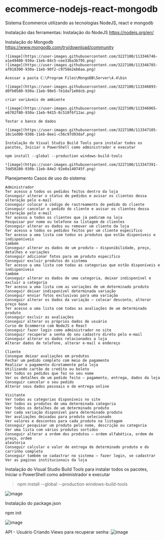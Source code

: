 # ecommerce-nodejs-react-mongodb
Sistema Ecommerce utilizando as tecnologias NodeJS, react e mongodb

Instalação das ferramentas:
  Instalação do NodeJS 
    https://nodejs.org/en/ 

  Instalação do Mongodb   
    https://www.mongodb.com/try/download/community 

    ![image](https://user-images.githubusercontent.com/3227100/113346746-a1e49400-930a-11eb-84c5-cee33ba3b795.png)
    ![image](https://user-images.githubusercontent.com/3227100/113346785-af018300-930a-11eb-90f2-c9758e2eb6aa.png)

    Acessar a pasta C:\Program Files\MongoDB\Server\4.4\bin 

    ![image](https://user-images.githubusercontent.com/3227100/113346893-d0fb0580-930a-11eb-98e5-7e1da71e0dcb.png)

    criar variáveis de ambiente

    ![image](https://user-images.githubusercontent.com/3227100/113346965-e6702f80-930a-11eb-9415-8c510f6f12ac.png)

    Testar o banco de dados

    ![image](https://user-images.githubusercontent.com/3227100/113347105-10c1ed00-930b-11eb-8ee1-c56c97d93daf.png)

    Instalação do Visual Studio Build Tools para instalar todos os pacotes, Iniciar o PowerShell como administrador e executar 

    npm install --global --production windows-build-tools 

    ![image](https://user-images.githubusercontent.com/3227100/113347391-7dd58280-930b-11eb-84e2-92e0a140745f.png)

  
Planejamento
  Casos de uso do sistema:
  
    Administrador
    Ter acesso a todos os pedidos feitos dentro da loja
    Conseguir alterar o status de pedidos e avisar os clientes dessa alteração pelo e-mail
    Conseguir colocar o código de rastreamento do pedido do cliente
    Conseguir cancelar o pedido do cliente e avisar os clientes dessa alteração pelo e-mail
    Ter acesso a todos os clientes que já pediram na loja
    Pesquisar por nome ou telefone na listagem de clientes
    Conseguir alterar os dados ou remover um cliente da loja
    Ter acesso a todos os pedidos feitos por um cliente especifico
    Ter acesso a uma lista com todos os produtos que estão disponíveis e indisponíveis
    também
    Conseguir alterar os dados de um produto – disponibilidade, preço, detalhes e variações
    Conseguir adicionar fotos para um produto especifico
    Conseguir excluir produtos do sistema
    Ter acesso a uma lista com todas as categorias que estão disponíveis e indisponíveis
    também
    Conseguir alterar os dados de uma categoria, deixar indisponível e excluir a categoria
    Ter acesso a uma lista com as variações de um determinado produto
    Conseguir deixar indisponível determinada variação
    Conseguir enviar fotos exclusivas para uma variação
    Conseguir alterar os dados da variação – colocar desconto, alterar preço base
    Ter acesso a uma lista com todas as avaliações de um determinado produto
    Conseguir excluir as avaliações
    Conseguir alterar os próprios dados de usuário
    Curso de Ecommerce com NodeJS e React
    Conseguir fazer login como administrador no site
    Conseguir recuperar a senha do seu cadastro direto pelo e-mail
    Conseguir alterar os dados relacionados a loja
    Alterar dados de telefone, alterar e-mail e endereço
    
    Cliente
    Consegue deixar avaliações em produtos
    Fechar um pedido completo com meio de pagamento
    Realizar o pagamento diretamente pela loja
    Utilizando cartão de credito ou boleto
    Ver todos os pedidos que fez no seu nome
    Ver os detalhes de um pedido feito – pagamento, entrega, dados da loja
    Conseguir cancelar o seu pedido
    Alterar seus dados pessoais e de entrega online
    
    Visitante
    Ver todas as categorias disponíveis no site
    Ver todos os produtos de uma determinada categoria
    Ver todos os detalhes de um determinado produto
    Ver cada variação disponível para determinado produto
    Ver avaliações deixadas para produto selecionado
    Ver valores e descontos para cada produto na listagem
    Conseguir pesquisar um produto pelo nome, descrição ou categoria
    Ver uma lista com vários produtos sortidos
    Conseguir alterar a ordem dos produtos – ordem alfabética, ordem de preço, ordem
    aleatória
    Conseguir calcular o valor de entrega de determinado produto e do carrinho completo
    Conseguir também se cadastrar no sistema – fazer login, se cadastrar
    Ver as paginas institucionais da loja
    
    
Instalação do Visual Studio Build Tools para instalar todos os pacotes, Iniciar o PowerShell como administrador e executar 

  > npm install --global --production windows-build-tools 

   ![image](https://user-images.githubusercontent.com/3227100/113348241-bd509e80-930c-11eb-9167-926bf823643b.png)
    
    
Instalação do package.json 

npm init 

![image](https://user-images.githubusercontent.com/3227100/113348003-6d71d780-930c-11eb-8b71-e15b93464026.png)


API - Usuário
  Criando Views para recuperar senha:
    ![image](https://user-images.githubusercontent.com/3227100/113344834-fd615280-9307-11eb-9aac-61728b15345e.png)
